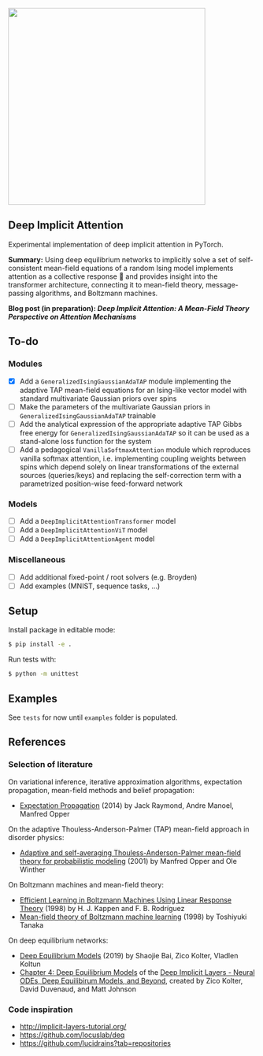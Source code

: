 <img src="./images/spins.png" width="400px"></img>

## Deep Implicit Attention

Experimental implementation of deep implicit attention in PyTorch.

**Summary:** Using deep equilibrium networks to implicitly solve a set of self-consistent mean-field equations of a random Ising model implements attention as a collective response 🤗 and provides insight into the transformer architecture, connecting it to mean-field theory, message-passing algorithms, and Boltzmann machines.

**Blog post (in preparation): _Deep Implicit Attention: A Mean-Field Theory Perspective on Attention Mechanisms_**

## To-do

### Modules
- [x] Add a `GeneralizedIsingGaussianAdaTAP` module implementing the adaptive TAP mean-field equations for an Ising-like vector model with standard multivariate Gaussian priors over spins
- [ ] Make the parameters of the multivariate Gaussian priors in `GeneralizedIsingGaussianAdaTAP` trainable
- [ ] Add the analytical expression of the appropriate adaptive TAP Gibbs free energy for `GeneralizedIsingGaussianAdaTAP` so it can be used as a stand-alone loss function for the system
- [ ] Add a pedagogical `VanillaSoftmaxAttention` module which reproduces vanilla softmax attention, i.e. implementing coupling weights between spins which depend solely on linear transformations of the external sources (queries/keys) and replacing the self-correction term with a parametrized position-wise feed-forward network

### Models
- [ ] Add a `DeepImplicitAttentionTransformer` model
- [ ] Add a `DeepImplicitAttentionViT` model
- [ ] Add a `DeepImplicitAttentionAgent` model

### Miscellaneous
- [ ] Add additional fixed-point / root solvers (e.g. Broyden)
- [ ] Add examples (MNIST, sequence tasks, ...)

## Setup

Install package in editable mode:

```bash
$ pip install -e .
```

Run tests with:

```bash
$ python -m unittest
```

## Examples

See `tests` for now until `examples` folder is populated.

## References

### Selection of literature
On variational inference, iterative approximation algorithms, expectation propagation, mean-field methods and belief propagation:
- [Expectation Propagation](https://arxiv.org/abs/1409.6179) (2014) by Jack Raymond, Andre Manoel, Manfred Opper

On the adaptive Thouless-Anderson-Palmer (TAP) mean-field approach in disorder physics:
- [Adaptive and self-averaging Thouless-Anderson-Palmer mean-field theory for probabilistic modeling](https://link.aps.org/doi/10.1103/PhysRevE.64.056131) (2001) by Manfred Opper and Ole Winther


On Boltzmann machines and mean-field theory:
- [Efficient Learning in Boltzmann Machines Using Linear Response Theory](https://doi.org/10.1162/089976698300017386) (1998) by H. J. Kappen and
F. B. Rodríguez
- [Mean-field theory of Boltzmann machine learning](https://link.aps.org/doi/10.1103/PhysRevE.58.2302) (1998) by Toshiyuki Tanaka

On deep equilibrium networks:
- [Deep Equilibrium Models](https://arxiv.org/abs/1909.01377) (2019) by Shaojie Bai, Zico Kolter, Vladlen Koltun
- [Chapter 4: Deep Equilibrium Models](https://implicit-layers-tutorial.org/deep_equilibrium_models/) of the [Deep Implicit Layers - Neural ODEs, Deep Equilibirum Models, and Beyond](http://implicit-layers-tutorial.org/), created by Zico Kolter, David Duvenaud, and Matt Johnson


### Code inspiration

- http://implicit-layers-tutorial.org/
- https://github.com/locuslab/deq
- https://github.com/lucidrains?tab=repositories
